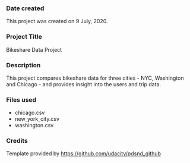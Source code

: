 ### Date created
This project was created on 9 July, 2020.

### Project Title
Bikeshare Data Project

### Description
This project compares bikeshare data for three cities - NYC, Washington and Chicago - and provides insight into the users and trip data.

### Files used
* chicago.csv
* new_york_city.csv
* washington.csv

### Credits
Template provided by https://github.com/udacity/pdsnd_github
